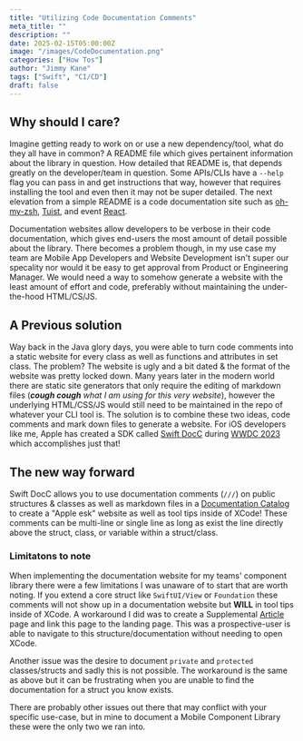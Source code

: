 ```yaml
---
title: "Utilizing Code Documentation Comments"
meta_title: ""
description: ""
date: 2025-02-15T05:00:00Z
image: "/images/CodeDocumentation.png"
categories: ["How Tos"]
author: "Jimmy Kane"
tags: ["Swift", "CI/CD"]
draft: false
---
```


## Why should I care?

Imagine getting ready to work on or use a new dependency/tool, what do they all have in common?  A README file which gives pertainent information about the library in question. How detailed that README is, that depends greatly on the developer/team in question.  Some APIs/CLIs have a `--help` flag you can pass in and get instructions that way, however that requires installing the tool and even then it may not be super detailed.  The next elevation from a simple README is a code documentation site such as [oh-my-zsh](https://ohmyz.sh/), [Tuist](https://docs.tuist.dev/en/), and event [React](https://react.dev/).

Documentation websites allow developers to be verbose in their code documentation, which gives end-users the most amount of detail possible about the library.  There becomes a problem though, in my use case my team are Mobile App Developers and Website Development isn't super our specality nor would it be easy to get approval from Product or Engineering Manager.  We would need a way to somehow generate a website with the least amount of effort and code, preferably without maintaining the under-the-hood HTML/CS/JS.  

## A Previous solution

Way back in the Java glory days, you were able to turn code comments into a static website for every class as well as functions and attributes in set class.  The problem? The website is ugly and a bit dated & the format of the website was pretty locked down.  Many years later in the modern world there are static site generators that only require the editing of markdown files (_***cough cough*** what I am using for this very website_), however the underlying HTML/CSS/JS would still need to be maintained in the repo of whatever your CLI tool is.  The solution is to combine these two ideas, code comments and mark down files to generate a website.  For iOS developers like me, Apple has created a SDK called [Swift DocC](https://www.swift.org/documentation/docc/) during [WWDC 2023](https://developer.apple.com/videos/play/wwdc2023/10244) which accomplishes just that!

## The new way forward

Swift DocC allows you to use documentation comments (`///`) on public structures & classes as well as markdown files in a [Documentation Catalog](https://www.swift.org/documentation/docc/adding-supplemental-content-to-a-documentation-catalog) to create a "Apple esk" website as well as tool tips inside of XCode!  These comments can be multi-line or single line as long as exist the line directly above the struct, class, or variable within a struct/class.  

### Limitatons to note

When implementing the documentation website for my teams' component library there were a few limitations I was unaware of to start that are worth noting.  If you extend a core struct like `SwiftUI/View` or `Foundation` these comments will not show up in a documentation website but **WILL** in tool tips inside of XCode.  A workaround I did was to create a Supplemental [Article](https://www.swift.org/documentation/docc/adding-supplemental-content-to-a-documentation-catalog) page and link this page to the landing page.  This was a prospective-user is able to navigate to this structure/documentation without needing to open XCode.

Another issue was the desire to document `private` and `protected` classes/structs and sadly this is not possible.  The workaround is the same as above but it can be frustrating when you are unable to find the documentation for a struct you know exists.

There are probably other issues out there that may conflict with your specific use-case, but in mine to document a Mobile Component Library these were the only two we ran into.


